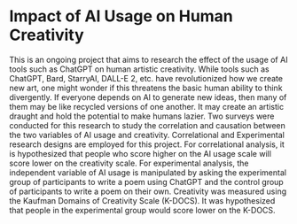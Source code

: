 # Impact of AI Usage on Human Creativity
This is an ongoing project that aims to research the effect of the usage of AI tools such as ChatGPT on human artistic creativity.  While tools such as ChatGPT, Bard, StarryAI, DALL-E 2, etc. have revolutionized how we create new art, one might wonder if this threatens the basic human ability to think divergently. If everyone depends on AI to generate new ideas, then many of them may be like recycled versions of one another. It may create an artistic draught and hold the potential to make humans lazier. 
Two surveys were conducted for this research to study the correlation and causation between the two variables of AI usage and creativity. Correlational and Experimental research designs are employed for this project. For correlational analysis, it is hypothesized that people who score higher on the AI usage scale will score lower on the creativity scale. For experimental analysis, the independent variable of AI usage is manipulated by asking the experimental group of participants to write a poem using ChatGPT and the control group of participants to write a poem on their own. Creativity was measured using the Kaufman Domains of Creativity Scale (K-DOCS). It was hypothesized that people in the experimental group would score lower on the K-DOCS. 
